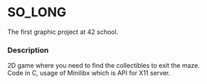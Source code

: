 # SO_LONG <br>

The first graphic project at 42 school.<br>
### Description <br>

2D game where you need to find the collectibles to exit the maze.<br>
Code in C, usage of Minilibx which is API for X11 server.<br>

